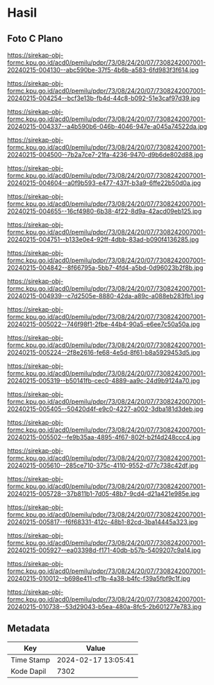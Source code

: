 # Hasil

## Foto C Plano

https://sirekap-obj-formc.kpu.go.id/acd0/pemilu/pdpr/73/08/24/20/07/7308242007001-20240215-004130--abc590be-37f5-4b6b-a583-6fd983f3f614.jpg

https://sirekap-obj-formc.kpu.go.id/acd0/pemilu/pdpr/73/08/24/20/07/7308242007001-20240215-004254--bcf3e13b-fb4d-44c8-b092-51e3caf97d39.jpg

https://sirekap-obj-formc.kpu.go.id/acd0/pemilu/pdpr/73/08/24/20/07/7308242007001-20240215-004337--a4b590b6-046b-4046-947e-a045a74522da.jpg

https://sirekap-obj-formc.kpu.go.id/acd0/pemilu/pdpr/73/08/24/20/07/7308242007001-20240215-004500--7b2a7ce7-21fa-4236-9470-d9b6de802d88.jpg

https://sirekap-obj-formc.kpu.go.id/acd0/pemilu/pdpr/73/08/24/20/07/7308242007001-20240215-004604--a0f9b593-e477-437f-b3a9-6ffe22b50d0a.jpg

https://sirekap-obj-formc.kpu.go.id/acd0/pemilu/pdpr/73/08/24/20/07/7308242007001-20240215-004655--16cf4980-6b38-4f22-8d9a-42acd09eb125.jpg

https://sirekap-obj-formc.kpu.go.id/acd0/pemilu/pdpr/73/08/24/20/07/7308242007001-20240215-004751--b133e0e4-92ff-4dbb-83ad-b090f4136285.jpg

https://sirekap-obj-formc.kpu.go.id/acd0/pemilu/pdpr/73/08/24/20/07/7308242007001-20240215-004842--8f66795a-5bb7-4fd4-a5bd-0d96023b2f8b.jpg

https://sirekap-obj-formc.kpu.go.id/acd0/pemilu/pdpr/73/08/24/20/07/7308242007001-20240215-004939--c7d2505e-8880-42da-a89c-a088eb283fb1.jpg

https://sirekap-obj-formc.kpu.go.id/acd0/pemilu/pdpr/73/08/24/20/07/7308242007001-20240215-005022--746f98f1-2fbe-44b4-90a5-e6ee7c50a50a.jpg

https://sirekap-obj-formc.kpu.go.id/acd0/pemilu/pdpr/73/08/24/20/07/7308242007001-20240215-005224--2f8e2616-fe68-4e5d-8f61-b8a5929453d5.jpg

https://sirekap-obj-formc.kpu.go.id/acd0/pemilu/pdpr/73/08/24/20/07/7308242007001-20240215-005319--b50141fb-cec0-4889-aa9c-24d9b9124a70.jpg

https://sirekap-obj-formc.kpu.go.id/acd0/pemilu/pdpr/73/08/24/20/07/7308242007001-20240215-005405--50420d4f-e9c0-4227-a002-3dba181d3deb.jpg

https://sirekap-obj-formc.kpu.go.id/acd0/pemilu/pdpr/73/08/24/20/07/7308242007001-20240215-005502--fe9b35aa-4895-4f67-802f-b2f4d248ccc4.jpg

https://sirekap-obj-formc.kpu.go.id/acd0/pemilu/pdpr/73/08/24/20/07/7308242007001-20240215-005610--285ce710-375c-4110-9552-d77c738c42df.jpg

https://sirekap-obj-formc.kpu.go.id/acd0/pemilu/pdpr/73/08/24/20/07/7308242007001-20240215-005728--37b811b1-7d05-48b7-9cd4-d21a421e985e.jpg

https://sirekap-obj-formc.kpu.go.id/acd0/pemilu/pdpr/73/08/24/20/07/7308242007001-20240215-005817--f6f68331-412c-48b1-82cd-3ba14445a323.jpg

https://sirekap-obj-formc.kpu.go.id/acd0/pemilu/pdpr/73/08/24/20/07/7308242007001-20240215-005927--ea03398d-f171-40db-b57b-5409207c9a14.jpg

https://sirekap-obj-formc.kpu.go.id/acd0/pemilu/pdpr/73/08/24/20/07/7308242007001-20240215-010012--b698e411-cf1b-4a38-b4fc-f39a5fbf9c1f.jpg

https://sirekap-obj-formc.kpu.go.id/acd0/pemilu/pdpr/73/08/24/20/07/7308242007001-20240215-010738--53d29043-b5ea-480a-8fc5-2b601277e783.jpg


## Metadata

| Key        | Value               |
| ---------- | ------------------- |
| Time Stamp | 2024-02-17 13:05:41 |
| Kode Dapil | 7302                |



